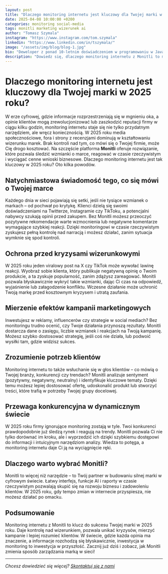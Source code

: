 ```yaml
---
layout: post
title: "Dlaczego monitoring internetu jest kluczowy dla Twojej marki w 2025 roku?"
date: 2025-04-08 10:00:00 +0200
categories: monitoring social-media
tags: monitli marketing wizerunek ai
author: "Tomasz Szymala"
instagram: "https://www.instagram.com/tom.szymala"
linkedin: "https://www.linkedin.com/in/tszymala/"
image: "/assets/img/blog/blog-1.jpg"
bio: "Deweloper z ponad 10-letnim doświadczeniem w programowaniu w Java i Angular, pracował przy zaawansowanych projektach w największych polskich bankach i firmach ubezpieczeniowych. Specjalizuje się w tworzeniu wydajnych aplikacji dla sektora finansowego i ubezpieczeniowego."
description: "Dowiedz się, dlaczego monitoring internetu z Monitli to must-have dla Twojej marki w 2025 roku – od ochrony wizerunku po mierzenie kampanii."
---
```


# Dlaczego monitoring internetu jest kluczowy dla Twojej marki w 2025 roku?

W erze cyfrowej, gdzie informacje rozprzestrzeniają się w mgnieniu oka, a opinie klientów mogą zrewolucjonizować lub zaszkodzić reputacji firmy w ciągu kilku godzin, monitoring internetu staje się nie tylko przydatnym narzędziem, ale wręcz koniecznością. W 2025 roku media społecznościowe, fora i strony z recenzjami dominują w kształtowaniu wizerunku marek. Brak kontroli nad tym, co mówi się o Twojej firmie, może Cię drogo kosztować. Na szczęście platforma **Monitli** oferuje rozwiązanie, które pozwala śledzić wzmianki o marce, reagować w czasie rzeczywistym i wyciągać cenne wnioski biznesowe. Dlaczego monitoring internetu jest tak kluczowy w 2025 roku? Oto kilka powodów.

## Natychmiastowa świadomość tego, co się mówi o Twojej marce
Każdego dnia w sieci pojawiają się setki, jeśli nie tysiące wzmianek o markach – od pochwał po krytykę. Klienci dzielą się swoimi doświadczeniami na Twitterze, Instagramie czy TikToku, a potencjalni nabywcy szukają opinii przed zakupem. Bez Monitli możesz przeoczyć pozytywne rekomendacje warte wzmocnienia lub negatywne komentarze wymagające szybkiej reakcji. Dzięki monitoringowi w czasie rzeczywistym zyskujesz pełną kontrolę nad narracją i możesz działać, zanim sytuacja wymknie się spod kontroli.

## Ochrona przed kryzysami wizerunkowymi
W 2025 roku jeden viralowy post na X czy TikTok może wywołać lawinę reakcji. Wyobraź sobie klienta, który publikuje negatywną opinię o Twoim produkcie, a ta zyskuje popularność, zanim zdążysz zareagować. Monitli pozwala błyskawicznie wykryć takie wzmianki, dając Ci czas na odpowiedź, wyjaśnienie lub załagodzenie konfliktu. Wczesne działanie może uchronić Twoją markę przed kosztownym kryzysem i utratą zaufania.

## Mierzenie efektów kampanii marketingowych
Inwestujesz w reklamy, influencerów czy strategie w social mediach? Bez monitoringu trudno ocenić, czy Twoje działania przynoszą rezultaty. Monitli dostarcza dane o zasięgu, liczbie wzmianek i reakcjach na Twoją kampanię. Możesz szybko dostosować strategię, jeśli coś nie działa, lub podwoić wysiłki tam, gdzie widzisz sukces.

## Zrozumienie potrzeb klientów
Monitoring internetu to także wsłuchanie się w głos klientów – co mówią o Twojej branży, konkurencji czy trendach? Monitli analizuje sentyment (pozytywny, negatywny, neutralny) i identyfikuje kluczowe tematy. Dzięki temu możesz lepiej dostosować ofertę, udoskonalić produkt lub stworzyć treści, które trafią w potrzeby Twojej grupy docelowej.

## Przewaga konkurencyjna w dynamicznym świecie
W 2025 roku firmy ignorujące monitoring zostają w tyle. Twoi konkurenci prawdopodobnie już śledzą rynek i reagują na trendy. Monitli pozwala Ci nie tylko dorównać im kroku, ale i wyprzedzić ich dzięki szybkiemu dostępowi do informacji i intuicyjnym narzędziom analizy. Wiedza to potęga, a monitoring internetu daje Ci ją na wyciągnięcie ręki.

## Dlaczego warto wybrać Monitli?
Monitli to więcej niż narzędzie – to Twój partner w budowaniu silnej marki w cyfrowym świecie. Łatwy interfejs, funkcje AI i raporty w czasie rzeczywistym pozwalają skupić się na rozwoju biznesu i zadowoleniu klientów. W 2025 roku, gdy tempo zmian w internecie przyspiesza, nie możesz działać po omacku.

## Podsumowanie
Monitoring internetu z Monitli to klucz do sukcesu Twojej marki w 2025 roku. Daje kontrolę nad wizerunkiem, pozwala unikać kryzysów, mierzyć kampanie i lepiej rozumieć klientów. W świecie, gdzie każda opinia ma znaczenie, a informacje rozchodzą się błyskawicznie, inwestycja w monitoring to inwestycja w przyszłość. Zacznij już dziś i zobacz, jak Monitli zmienia sposób zarządzania marką w sieci!

---

*Chcesz dowiedzieć się więcej? [Skontaktuj się z nami](mailto:support@monitli.com)*